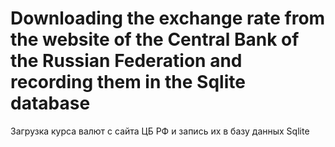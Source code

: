 # Downloading the exchange rate from the website of the Central Bank of the Russian Federation and recording them in the Sqlite database <br>
  Загрузка курса валют с сайта ЦБ РФ и запись их в базу данных Sqlite


